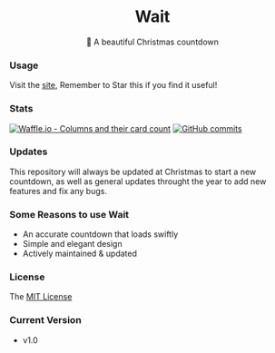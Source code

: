 <h1 align="center"> Wait </h1>
<p align="center"> 💎 A beautiful Christmas countdown </p>

### Usage
Visit the [site](http://vutondesign.com/wait/), Remember to Star this if you find it useful!

### Stats
[![Waffle.io - Columns and their card count](https://badge.waffle.io/VutonDesign/wait.svg?columns=all)](http://waffle.io/VutonDesign/wait)   [![GitHub commits](https://img.shields.io/github/commits-since/SubtitleEdit/subtitleedit/3.4.7.svg)](https://github.com/VutonDesign/wait)

### Updates
This repository will always be updated at Christmas to start a new countdown, as well as general updates throught the year to add new features and fix any bugs.

### Some Reasons to use Wait
- An accurate countdown that loads swiftly
- Simple and elegant design 
- Actively maintained & updated

### License 
The [MIT License](http://vutondesign.com/MyMIT/)

### Current Version
- v1.0

